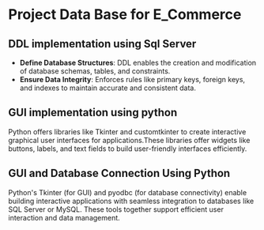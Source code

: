 # Project Data Base for E_Commerce
## DDL implementation using Sql Server 
- **Define Database Structures**: DDL enables the creation and modification of database schemas, tables, and constraints.  
- **Ensure Data Integrity**: Enforces rules like primary keys, foreign keys, and indexes to maintain accurate and consistent data.
  
## GUI implementation using python
Python offers libraries like Tkinter and customtkinter to create interactive graphical user interfaces for applications.These libraries offer widgets like buttons, labels, and text fields to build user-friendly interfaces efficiently.
## GUI and Database Connection Using Python  
Python's Tkinter (for GUI) and pyodbc (for database connectivity) enable building interactive applications with seamless integration to databases like SQL Server or MySQL. These tools together support efficient user interaction and data management.  
